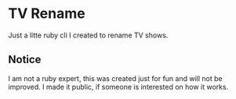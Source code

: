 # TV Rename

Just a litte ruby cli I created to rename TV shows.

## Notice

I am not a ruby expert, this was created just for fun and will not be improved. 
I made it public, if someone is interested on how it works.
